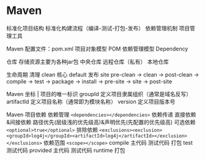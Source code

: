 # Maven

标准化项目结构
标准化构建流程（编译-测试-打包-发布）
依赖管理机制
项目管理工具

Maven 配置文件：pom.xml
    项目对象模型 POM
    依赖管理模型 Dependency

仓库
    存储资源主要为各种jar包
    中央仓库
    远程仓库（私有）
    本地仓库

生命周期
    清理 clean
    核心 default
    发布 site
    pre-clean -> clean -> post-clean -> compile -> test -> package -> install -> pre-site -> site -> post-site

Maven 坐标 | 项目的唯一标识
    groupId 定义项目隶属组织（通常是域名反写）
    artifactId 定义项目名称（通常即为模块名称）
    version 定义项目版本号

Maven 项目依赖
    依赖管理 `<dependencies></dependencies>`
    依赖传递
        直接依赖&间接依赖
        路径优先(层级浅的优先级高)&声明优先(先配置的优先级高)
    可选依赖 `<optional>true</optional>`
    排除依赖 `<exclusions><exclusion><groupId>log4j</groupId><artifactId>log4j</artifactId></exclusion></exclusions>`
    依赖范围 `<scope></scope>`
        compile 主代码 测试代码 打包
        test 测试代码
        provided 主代码 测试代码
        runtime 打包
